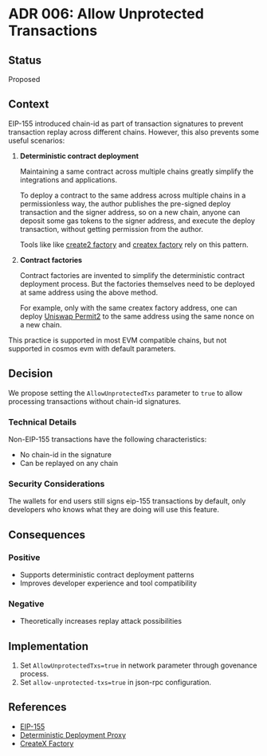 # ADR 006: Allow Unprotected Transactions

## Status

Proposed

## Context

EIP-155 introduced chain-id as part of transaction signatures to prevent transaction replay across different chains. However, this also prevents some useful scenarios:

1. **Deterministic contract deployment**

   Maintaining a same contract across multiple chains greatly simplify the integrations and applications.

   To deploy a contract to the same address across multiple chains in a permissionless way, the author publishes the pre-signed deploy transaction and the signer address, so on a new chain, anyone can deposit some gas tokens to the signer address, and execute the deploy transaction, without getting permission from the author.

   Tools like like  [create2 factory](https://github.com/Arachnid/deterministic-deployment-proxy) and [createx factory](https://github.com/pcaversaccio/createx) rely on this pattern.

2. **Contract factories**

   Contract factories are invented to simplify the deterministic contract deployment process. But the factories themselves need to be deployed at same address using the above method.

   For example, only with the same createx factory address, one can deploy  [Uniswap Permit2](https://github.com/Uniswap/permit2) to the same address using the same nonce on a new chain.

This practice is supported in most EVM compatible chains, but not supported in cosmos evm with default parameters.

## Decision

We propose setting the `AllowUnprotectedTxs` parameter to `true` to allow processing transactions without chain-id signatures.

### Technical Details

Non-EIP-155 transactions have the following characteristics:

- No chain-id in the signature
- Can be replayed on any chain

### Security Considerations

The wallets for end users still signs eip-155 transactions by default, only developers who knows what they are doing will use this feature.

## Consequences

### Positive

- Supports deterministic contract deployment patterns
- Improves developer experience and tool compatibility

### Negative

- Theoretically increases replay attack possibilities

## Implementation

1. Set `AllowUnprotectedTxs=true` in network parameter through govenance process.
2. Set `allow-unprotected-txs=true` in json-rpc configuration.

## References

- [EIP-155](https://eips.ethereum.org/EIPS/eip-155)
- [Deterministic Deployment Proxy](https://github.com/Arachnid/deterministic-deployment-proxy)
- [CreateX Factory](https://github.com/pcaversaccio/createx)

